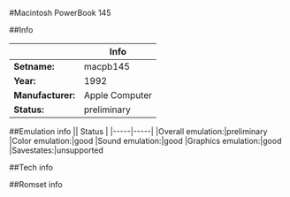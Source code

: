 #Macintosh PowerBook 145

##Info

||Info|
|-----|-----|
|**Setname:**|macpb145
|**Year:**|1992
|**Manufacturer:**|Apple Computer
|**Status:**|preliminary

##Emulation info
|| Status |
|-----|-----|
|Overall emulation:|preliminary
|Color emulation:|good
|Sound emulation:|good
|Graphics emulation:|good
|Savestates:|unsupported

##Tech info

##Romset info

<!--- START OF EDITED COMMENT DO NOT TOUCH TEXT ABOVE-->
